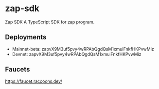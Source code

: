 # zap-sdk

Zap SDK
A TypeScript SDK for zap program.

## Deployments

- Mainnet-beta: zapvX9M3uf5pvy4wRPAbQgdQsM1xmuiFnkfHKPvwMiz
- Devnet: zapvX9M3uf5pvy4wRPAbQgdQsM1xmuiFnkfHKPvwMiz

## Faucets

https://faucet.raccoons.dev/
